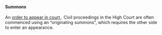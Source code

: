 ####  Summons

An [ order to appear in court ](/en/justice/witnesses/being-a-witness/) .
Civil proceedings in the High Court are often commenced using an “originating
summons”, which requires the other side to enter an appearance.

